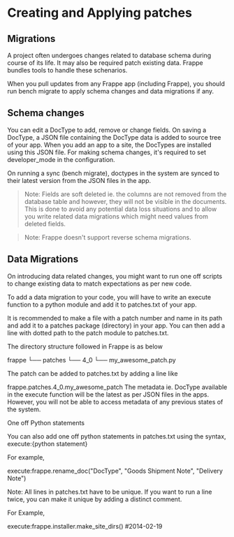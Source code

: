 # Creating and Applying patches

## Migrations

A project often undergoes changes related to database schema during course of its life. It may also be required patch existing data. Frappe bundles tools to handle these schenarios.

When you pull updates from any Frappe app (including Frappe), you should run bench migrate to apply schema changes and data migrations if any.
    
## Schema changes

You can edit a DocType to add, remove or change fields. On saving a DocType, a JSON file containing the DocType data is added to source tree of your app. When you add an app to a site, the DocTypes are installed using this JSON file. For making schema changes, it's required to set developer_mode in the configuration.

On running a sync (bench migrate), doctypes in the system are synced to their latest version from the JSON files in the app.

>Note: Fields are soft deleted ie. the columns are not removed from the database table and however, they will not be visible in the documents. This is done to avoid any potential data loss situations and to allow you write related data migrations which might need values from deleted fields.

>Note: Frappe doesn't support reverse schema migrations.

## Data Migrations

On introducing data related changes, you might want to run one off scripts to change existing data to match expectations as per new code.

To add a data migration to your code, you will have to write an execute function to a python module and add it to patches.txt of your app.

It is recommended to make a file with a patch number and name in its path and add it to a patches package (directory) in your app. You can then add a line with dotted path to the patch module to patches.txt.

The directory structure followed in Frappe is as below

frappe
└── patches
    └── 4_0
        └── my_awesome_patch.py

The patch can be added to patches.txt by adding a line like

frappe.patches.4_0.my_awesome_patch The metadata ie. DocType available in the execute function will be the latest as per JSON files in the apps. However, you will not be able to access metadata of any previous states of the system.

One off Python statements

You can also add one off python statements in patches.txt using the syntax, execute:{python statement}

For example,

execute:frappe.rename_doc("DocType", "Goods Shipment Note", "Delivery Note")

Note: All lines in patches.txt have to be unique. If you want to run a line twice, you can make it unique by adding a distinct comment.

For Example,

execute:frappe.installer.make_site_dirs() #2014-02-19